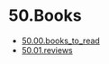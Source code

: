 # 50.Books
* [50.00.books_to_read](50.00.books_to_read.md)
* [50.01.reviews](50.01.reviews/50.01.reviews.md)
